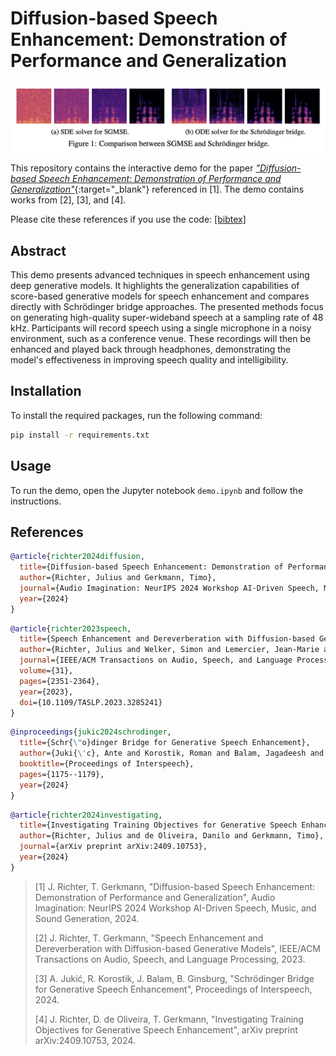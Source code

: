 # Diffusion-based Speech Enhancement: Demonstration of Performance and Generalization

<p align="center">
  <img src="https://raw.githubusercontent.com/sp-uhh/gen-se-demo/main/assets/figure_1.png" width="700" alt="Comparison between SGMSE and Schrödinger bridge.">
</p>

This repository contains the interactive demo for the paper [*"Diffusion-based Speech Enhancement: Demonstration of Performance and Generalization"*](https://openreview.net/forum?id=rv5LuElUic){:target="_blank"} referenced in [1]. The demo contains works from [2], [3], and [4]. 

Please cite these references if you use the code: [[bibtex]](#references)

## Abstract

This demo presents advanced techniques in speech enhancement using deep generative models. It highlights the generalization capabilities of score-based generative models for speech enhancement and compares directly with Schrödinger bridge approaches. The presented methods focus on generating high-quality super-wideband speech at a sampling rate of 48 kHz. Participants will record speech using a single microphone in a noisy environment, such as a conference venue. These recordings will then be enhanced and played back through headphones, demonstrating the model's effectiveness in improving speech quality and intelligibility.

## Installation

To install the required packages, run the following command:

```bash
pip install -r requirements.txt
```

## Usage

To run the demo, open the Jupyter notebook `demo.ipynb` and follow the instructions.

## References

```bib
@article{richter2024diffusion,
  title={Diffusion-based Speech Enhancement: Demonstration of Performance and Generalization},
  author={Richter, Julius and Gerkmann, Timo},
  journal={Audio Imagination: NeurIPS 2024 Workshop AI-Driven Speech, Music, and Sound Generation},
  year={2024}
}
```
```bib
@article{richter2023speech,
  title={Speech Enhancement and Dereverberation with Diffusion-based Generative Models},
  author={Richter, Julius and Welker, Simon and Lemercier, Jean-Marie and Lay, Bunlong and Gerkmann, Timo},
  journal={IEEE/ACM Transactions on Audio, Speech, and Language Processing},
  volume={31},
  pages={2351-2364},
  year={2023},
  doi={10.1109/TASLP.2023.3285241}
}
```
```bib
@inproceedings{jukic2024schrodinger,
  title={Schr{\"o}dinger Bridge for Generative Speech Enhancement},
  author={Juki{\'c}, Ante and Korostik, Roman and Balam, Jagadeesh and Ginsburg, Boris},
  booktitle={Proceedings of Interspeech},
  pages={1175--1179},
  year={2024}
}
```
```bib
@article{richter2024investigating,
  title={Investigating Training Objectives for Generative Speech Enhancement},
  author={Richter, Julius and de Oliveira, Danilo and Gerkmann, Timo},
  journal={arXiv preprint arXiv:2409.10753},
  year={2024}
}
```

>[1] J. Richter, T. Gerkmann, "Diffusion-based Speech Enhancement: Demonstration of Performance and Generalization", Audio Imagination: NeurIPS 2024 Workshop AI-Driven Speech, Music, and Sound Generation, 2024.
>
>[2] J. Richter, T. Gerkmann, "Speech Enhancement and Dereverberation with Diffusion-based Generative Models", IEEE/ACM Transactions on Audio, Speech, and Language Processing, 2023.
>
>[3] A. Jukić, R. Korostik, J. Balam, B. Ginsburg, "Schrödinger Bridge for Generative Speech Enhancement", Proceedings of Interspeech, 2024.
>
>[4] J. Richter, D. de Oliveira, T. Gerkmann, "Investigating Training Objectives for Generative Speech Enhancement", arXiv preprint arXiv:2409.10753, 2024.